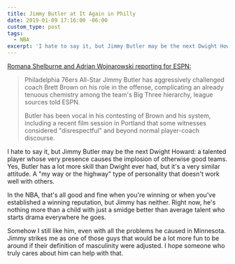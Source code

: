 ```yaml
---
title: Jimmy Butler at It Again in Philly
date: 2019-01-09 17:16:00 -06:00
custom_type: post
tags:
  - NBA
excerpt: 'I hate to say it, but Jimmy Butler may be the next Dwight Howard: a talented player whose very presence causes the implosion of otherwise good teams.'
---
```


[Romana Shelburne and Adrian Wojnarowski reporting for ESPN:](http://www.espn.com/nba/story/_/id/25684980/jimmy-butler-challenging-philadelphia-76ers-coach-brett-brown-offensive-role)

> Philadelphia 76ers All-Star Jimmy Butler has aggressively challenged coach Brett Brown on his role in the offense, complicating an already tenuous chemistry among the team's Big Three hierarchy, league sources told ESPN.
>
> Butler has been vocal in his contesting of Brown and his system, including a recent film session in Portland that some witnesses considered "disrespectful" and beyond normal player-coach discourse.

I hate to say it, but Jimmy Butler may be the next Dwight Howard: a talented player whose very presence causes the implosion of otherwise good teams. Yes, Butler has a lot more skill than Dwight ever had, but it's a very similar attitude. A "my way or the highway" type of personality that doesn't work well with others.

In the NBA, that's all good and fine when you're winning or when you've established a winning reputation, but Jimmy has neither. Right now, he's nothing more than a child with just a smidge better than average talent who starts drama everywhere he goes.

Somehow I still like him, even with all the problems he caused in Minnesota. Jimmy strikes me as one of those guys that would be a lot more fun to be around if their definition of masculinity were adjusted. I hope someone who truly cares about him can help with that.
